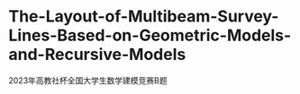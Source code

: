# The-Layout-of-Multibeam-Survey-Lines-Based-on-Geometric-Models-and-Recursive-Models
2023年高教社杯全国大学生数学建模竞赛B题
